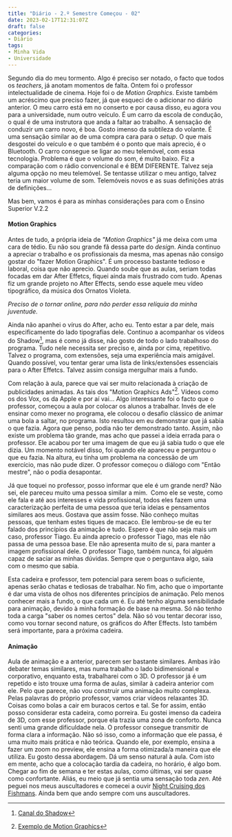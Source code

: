 ```yaml
---
title: "Diário - 2.º Semestre Começou - 02"
date: 2023-02-17T12:31:07Z
draft: false
categories:
- Diário
tags:
- Minha Vida
- Universidade
---
```


Segundo dia do meu tormento. Algo é preciso ser notado, o facto que todos os *teachers*, já anotam momentos de falta. Ontem foi o professor intelectualidade de cinema. Hoje foi o de *Motion Graphics*. Existe também um acréscimo que preciso fazer, já que esqueci de o adicionar no diário anterior. O meu carro está em no conserto e por causa disso, eu agora vou para a universidade, num outro veículo. É um carro da escola de condução, o qual é de uma instrutora que anda a faltar ao trabalho. A sensação de conduzir um carro novo, é boa. Gosto imenso da subtileza do volante. É uma sensação similar ao de uma compra cara para o *setup*. O que mais desgostei do veículo e o que também é o ponto que mais aprecio, é o Bluetooth. O carro consegue se ligar ao meu telemóvel, com essa tecnologia. Problema é que o volume do som, é muito baixo. Fiz a comparação com o rádio convencional e é BEM DIFERENTE. Talvez seja alguma opção no meu telemóvel. Se tentasse utilizar o meu antigo, talvez teria um maior volume de som. Telemóveis novos e as suas definições atrás de definições... 

Mas bem, vamos é para as minhas considerações para com o Ensino Superior V.2.2

#### Motion Graphics

Antes de tudo, a própria ideia de *"Motion Graphics"* já me deixa com uma cara de tédio. Eu não sou grande fã dessa parte do *design*. Ainda continuo a apreciar o trabalho e os profissionais da mesma, mas apenas não consigo gostar do "fazer Motion Graphics". É um processo bastante tedioso e laboral, coisa que não aprecio. Quando soube que as aulas, seriam todas focadas em dar After Effetcs, fiquei ainda mais frustrado com tudo. Apenas fiz um grande projeto no After Effects, sendo esse aquele meu vídeo tipográfico, da música dos Ornatos Violeta. 

*Preciso de o tornar online, para não perder essa relíquia da minha juventude.*

Ainda não apanhei o vírus do After, acho eu. Tento estar a par dele, mais especificamente do lado tipografias dele. Continuo a acompanhar os vídeos do Shadow[^1], mas é como já disse, não gosto de todo o lado trabalhoso do programa. Tudo nele necessita ser preciso e, ainda por cima, repetitivo. Talvez o programa, com extensões, seja uma experiência mais amigável. Quando possível, vou tentar gerar uma lista de links/extensões essenciais para o After Effetcs. Talvez assim consiga mergulhar mais a fundo.

Com relação à aula, parece que vai ser muito relacionada à criação de publicidades animadas. As tais dos "Motion Graphics Ads"[^2]. Vídeos como os dos Vox, os da Apple e por aí vai… Algo interessante foi o facto que o professor, começou a aula por colocar os alunos a trabalhar. Invés de ele ensinar como mexer no programa, ele colocou o desafio clássico de animar uma bola a saltar, no programa. Isto resultou em eu demonstrar que já sabia o que fazia. Agora que penso, podia não ter demonstrado tanto. Assim, não existe um problema tão grande, mas acho que passei a ideia errada para o professor. Ele acabou por ter uma imagem de que eu já sabia tudo o que ele dizia. Um momento notável disso, foi quando ele apareceu e perguntou o que eu fazia. Na altura, eu tinha um problema na concessão de um exercício, mas não pude dizer. O professor começou o diálogo com "Então mestre", não o podia desapontar.

Já que toquei no professor, posso informar que ele é um grande nerd? Não sei, ele pareceu muito uma pessoa similar a mim.  Como ele se veste, como ele fala e até aos interesses e vida profissional, todos eles fazem uma caracterização perfeita de uma pessoa que teria ideias e pensamentos similares aos meus. Gostava que assim fosse. Não conheço muitas pessoas, que tenham estes tiques de macaco. Ele lembrou-se de eu ter falado dos princípios da animação e tudo. Espero é que não seja mais um caso, professor Tiago. Eu ainda aprecio o professor Tiago, mas ele não passa de uma pessoa base. Ele não apresenta muito de si, para manter a imagem profissional dele. O professor Tiago, também nunca, foi alguém capaz de saciar as minhas dúvidas. Sempre que o perguntava algo, saia com o mesmo que sabia. 

Esta cadeira e professor, tem potencial para serem boas o suficiente, apenas serão chatas e tediosas de trabalhar. No fim, acho que o importante é dar uma vista de olhos nos diferentes princípios de animação. Pelo menos conhecer mais a fundo, o que cada um é. Eu até tenho alguma sensibilidade para animação, devido à minha formação de base na mesma. Só não tenho toda a carga "saber os nomes certos" dela. Não só vou tentar decorar isso, como vou tornar second nature, os gráficos do After Effects. Isto também será importante, para a próxima cadeira.


#### Animação

Aula de animação e a anterior, parecem ser bastante similares. Ambas irão debater temas similares, mas numa trabalho o lado bidimensional e corporativo, enquanto esta, trabalharei com o 3D. O professor já é um repetido e isto trouxe uma forma de aulas, similar à cadeira anterior com ele. Pelo que parece, não vou construir uma animação muito complexa. Pelas palavras do próprio professor, vamos criar vídeos relaxantes 3D. Coisas como bolas a cair em buracos certos e tal. Se for assim, então posso considerar esta cadeira, como porreira. Eu gostei imenso da cadeira de 3D, com esse professor, porque ela trazia uma zona de conforto. Nunca senti uma grande dificuldade nela. O professor consegue transmitir de forma clara a informação. Não só isso, como a informação que ele passa, é uma muito mais prática e não teórica. Quando ele, por exemplo, ensina a fazer um zoom no preview, ele ensina a forma otimizada/a maneira que ele utiliza. Eu gosto dessa abordagem. Dá um senso natural à aula. Com isto em mente, acho que a colocação tardia da cadeira, no horário, é algo bom. Chegar ao fim de semana e ter estas aulas, como últimas, vai ser quase como confortante. Aliás, eu meio que já sentia uma sensação toda *zen*. Até peguei nos meus auscultadores e comecei a ouvir [Night Cruising dos Fishmans](https://www.youtube.com/watch?v=AeeqWlG3HTg). Ainda bem que ando sempre com uns auscultadores.





[^1]:[Canal do Shadow](https://www.youtube.com/@shadowproducer)
[^2]:[Exemplo de Motion Graphics](https://www.youtube.com/watch?v=o4GuSJYSzrY)
